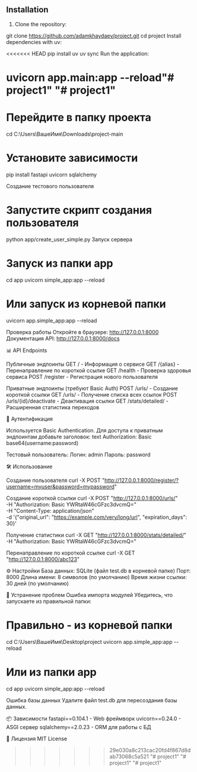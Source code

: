 ## Installation

1. Clone the repository:

git clone https://github.com/adamkhaydaev/project.git
cd project
Install dependencies with uv:

<<<<<<< HEAD
pip install uv
uv sync
Run the application:

uvicorn app.main:app --reload"# project1" 
"# project1" 
=======
# Перейдите в папку проекта
cd C:\Users\ВашеИмя\Downloads\project-main

# Установите зависимости
pip install fastapi uvicorn sqlalchemy

Создание тестового пользователя

# Запустите скрипт создания пользователя
python app/create_user_simple.py
Запуск сервера

# Запуск из папки app
cd app
uvicorn simple_app:app --reload

# Или запуск из корневой папки
uvicorn app.simple_app:app --reload

Проверка работы
Откройте в браузере: http://127.0.0.1:8000
Документация API: http://127.0.0.1:8000/docs

📊 API Endpoints

Публичные эндпоинты
GET / - Информация о сервисе
GET /{alias} - Перенаправление по короткой ссылке
GET /health - Проверка здоровья сервиса
POST /register - Регистрация нового пользователя

Приватные эндпоинты (требуют Basic Auth)
POST /urls/ - Создание короткой ссылки
GET /urls/ - Получение списка всех ссылок
POST /urls/{id}/deactivate - Деактивация ссылки
GET /stats/detailed/ - Расширенная статистика переходов

🔐 Аутентификация

Используется Basic Authentication. Для доступа к приватным эндпоинтам добавьте заголовок:
text
Authorization: Basic base64(username:password)

Тестовый пользователь:
Логин: admin
Пароль: password

🛠 Использование

Создание пользователя
curl -X POST "http://127.0.0.1:8000/register/?username=myuser&password=mypassword"

Создание короткой ссылки
curl -X POST "http://127.0.0.1:8000/urls/" \
  -H "Authorization: Basic YWRtaW46cGFzc3dvcmQ=" \
  -H "Content-Type: application/json" \
  -d '{"original_url": "https://example.com/very/long/url", "expiration_days": 30}'

Получение статистики
curl -X GET "http://127.0.0.1:8000/stats/detailed/" \
  -H "Authorization: Basic YWRtaW46cGFzc3dvcmQ="

Перенаправление по короткой ссылке
curl -X GET "http://127.0.0.1:8000/abc123"

⚙️ Настройки
База данных: SQLite (файл test.db в корневой папке)
Порт: 8000
Длина имени: 8 символов (по умолчанию)
Время жизни ссылки: 30 дней (по умолчанию)

🐛 Устранение проблем
Ошибка импорта модулей
Убедитесь, что запускаете из правильной папки:

# Правильно - из корневой папки
cd C:\Users\ВашеИмя\Desktop\project
uvicorn app.simple_app:app --reload
# Или из папки app
cd app
uvicorn simple_app:app --reload

Ошибка базы данных
Удалите файл test.db для пересоздания базы данных.

📦 Зависимости
fastapi==0.104.1 - Web фреймворк
uvicorn==0.24.0 - ASGI сервер
sqlalchemy==2.0.23 - ORM для работы с БД

📝 Лицензия
MIT License
>>>>>>> 29e030a8c213cac20fd4f867d8dab73068c5a521
"# project1" 
"# project1" 
"# project1" 
